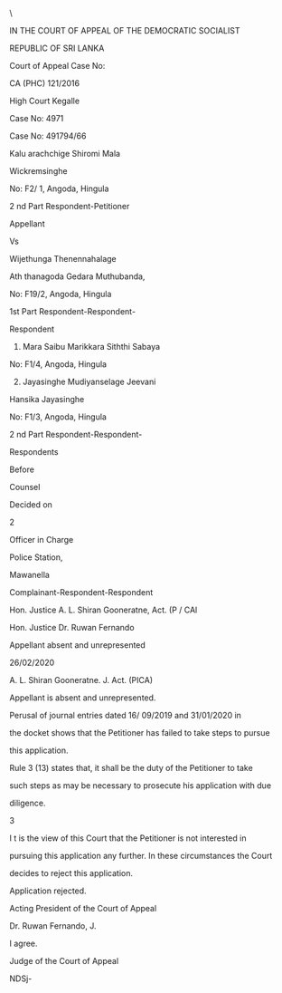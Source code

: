 \

IN THE COURT OF APPEAL OF THE DEMOCRATIC SOCIALIST

REPUBLIC OF SRI LANKA

Court of Appeal Case No:

CA (PHC) 121/2016

High Court Kegalle

Case No: 4971

Case No: 491794/66

Kalu arachchige Shiromi Mala

Wickremsinghe

No: F2/ 1, Angoda, Hingula

2 nd Part Respondent-Petitioner

Appellant

Vs

Wijethunga Thenennahalage

Ath thanagoda Gedara Muthubanda,

No: F19/2, Angoda, Hingula

1st Part Respondent-Respondent-

Respondent

1. Mara Saibu Marikkara Siththi Sabaya

No: F1/4, Angoda, Hingula

2. Jayasinghe Mudiyanselage Jeevani

Hansika Jayasinghe

No: F1/3, Angoda, Hingula

2 nd Part Respondent-Respondent-

Respondents

Before

Counsel

Decided on

2

Officer in Charge

Police Station,

Mawanella

Complainant-Respondent-Respondent

Hon. Justice A. L. Shiran Gooneratne, Act. (P / CAl

Hon. Justice Dr. Ruwan Fernando

Appellant absent and unrepresented

26/02/2020

A. L. Shiran Gooneratne. J. Act. (PICA)

Appellant is absent and unrepresented.

Perusal of journal entries dated 16/ 09/2019 and 31/01/2020 in

the docket shows that the Petitioner has failed to take steps to pursue

this application.

Rule 3 (13) states that, it shall be the duty of the Petitioner to take

such steps as may be necessary to prosecute his application with due

diligence.

3

I t is the view of this Court that the Petitioner is not interested in

pursuing this application any further. In these circumstances the Court

decides to reject this application.

Application rejected.

Acting President of the Court of Appeal

Dr. Ruwan Fernando, J.

I agree.

Judge of the Court of Appeal

NDSj-